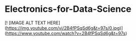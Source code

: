 # Electronics-for-Data-Science
[! [IMAGE ALT TEXT HERE] (https://img.youtube.com/vi/2B4fPSqSd6g&t=97s/0.jpg)] (https://www.youtube.com/watch?v=2B4fPSqSd6g&t=97s) 
